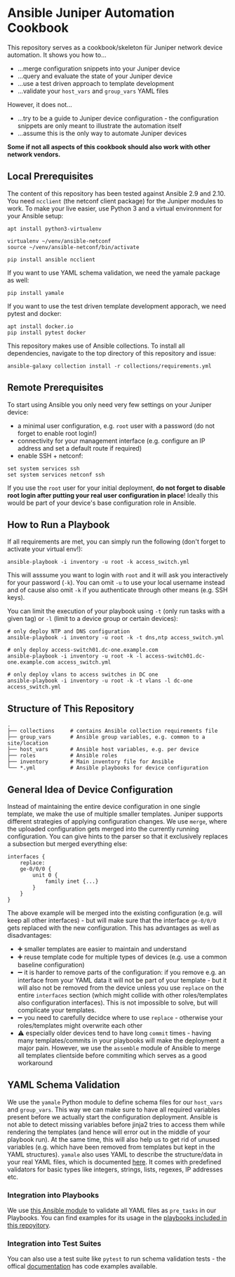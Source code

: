 # Ansible Juniper Automation Cookbook

This repository serves as a cookbook/skeleton für Juniper network device automation. It shows you how to...

- ...merge configuration snippets into your Juniper device
- ...query and evaluate the state of your Juniper device
- ...use a test driven approach to template development
- ...validate your `host_vars` and `group_vars` YAML files

However, it does not...

- ...try to be a guide to Juniper device configuration - the configuration snippets are only meant to illustrate the automation itself
- ...assume this is the only way to automate Juniper devices

**Some if not all aspects of this cookbook should also work with other network vendors.**

## Local Prerequisites

The content of this repository has been tested against Ansible 2.9 and 2.10. You need `ncclient` (the netconf client package) for the Juniper modules to work. To make your live easier, use Python 3 and a virtual environment for your Ansible setup:
```shell
apt install python3-virtualenv

virtualenv ~/venv/ansible-netconf
source ~/venv/ansible-netconf/bin/activate

pip install ansible ncclient
```

If you want to use YAML schema validation, we need the yamale package as well:
```shell
pip install yamale
```

If you want to use the test driven template development apporach, we need pytest and docker:
```shell
apt install docker.io
pip install pytest docker
```

This repository makes use of Ansible collections. To install all dependencies, navigate to the top directory of this repository and issue:
```shell
ansible-galaxy collection install -r collections/requirements.yml
```

## Remote Prerequisites

To start using Ansible you only need very few settings on your Juniper device:
- a minimal user configuration, e.g. `root` user with a password (do not forget to enable root login!)
- connectivity for your management interface (e.g. configure an IP address and set a default route if required)
- enable SSH + netconf:
```
set system services ssh 
set system services netconf ssh
```

If you use the `root` user for your initial deployment, **do not forget to disable root login after putting your real user configuration in place**! Ideally this would be part of your device's base configuration role in Ansible.

## How to Run a Playbook

If all requirements are met, you can simply run the following (don't forget to activate your virtual env!):
```shell
ansible-playbook -i inventory -u root -k access_switch.yml
```
This will asssume you want to login with `root` and it will ask you interactively for your password (`-k`). You can omit `-u` to use your local username instead and of cause also omit `-k` if you authenticate through other means (e.g. SSH keys).

You can limit the execution of your playbook using `-t` (only run tasks with a given tag) or `-l` (limit to a device group or certain devices):
```shell
# only deploy NTP and DNS configuration
ansible-playbook -i inventory -u root -k -t dns,ntp access_switch.yml

# only deploy access-switch01.dc-one.example.com
ansible-playbook -i inventory -u root -k -l access-switch01.dc-one.example.com access_switch.yml

# only deploy vlans to access switches in DC one
ansible-playbook -i inventory -u root -k -t vlans -l dc-one access_switch.yml
```

## Structure of This Repository

```shell
.
├── collections     # contains Ansible collection requirements file
├── group_vars      # Ansible group variables, e.g. common to a site/location
├── host_vars       # Ansible host variables, e.g. per device
├── roles           # Ansible roles
├── inventory       # Main inventory file for Ansible
└── *.yml           # Ansible playbooks for device configuration
```

## General Idea of Device Configuration

Instead of maintaining the entire device configuration in one single template, we make the use of multiple smaller templates. Juniper supports different strategies of applying configuration changes. We use `merge`, where the uploaded configuration gets merged into the currently running configuration. You can give hints to the parser so that it exclusively replaces a subsection but merged everything else: 
```
interfaces {
    replace:
    ge-0/0/0 {
        unit 0 {
            family inet {...}
        }
    }
}
```
The above example will be merged into the existing configuration (e.g. will keep all other interfaces) - but will make sure that the interface `ge-0/0/0` gets replaced with the new configuration. This has advantages as well as disadvantages:

- :heavy_plus_sign: smaller templates are easier to maintain and understand
- :heavy_plus_sign: reuse template code for multiple types of devices (e.g. use a common baseline configuration)
- :heavy_minus_sign: it is harder to remove parts of the configuration: if you remove e.g. an interface from your YAML data it will not be part of your template - but it will also not be removed from the device unless you use `replace` on the entire `interfaces` section (which might collide with other roles/templates also configuration interfaces). This is not impossible to solve, but will complicate your templates.
- :heavy_minus_sign: you need to carefully decidce where to use `replace` - otherwise your roles/templates might overwrite each other
- :warning: especially older devices tend to have long `commit` times - having many templates/commits in your playbooks will make the deployment a major pain. However, we use the `assemble` module of Ansible to merge all templates clientside before commiting which serves as a good workaround
  
## YAML Schema Validation

We use the `yamale` Python module to define schema files for our `host_vars` and `group_vars`. This way we can make sure to have all required variables present before we actually start the configuration deployment. Ansible is not able to detect missing variables before jinja2 tries to access them while rendering the templates (and hence will error out in the middle of your playbook run). At the same time, this will also help us to get rid of unused variables (e.g. which have been removed from templates but kept in the YAML structures). `yamale` also uses YAML to describe the structure/data in your real YAML files, which is documented [here](https://pypi.org/project/yamale/). It comes with predefined validators for basic types like integers, strings, lists, regexes, IP addresses etc.

### Integration into Playbooks

We use [this Ansible module](https://github.com/sipgate/ansible-module-yamale) to validate all YAML files as `pre_tasks` in our Playbooks. You can find examples for its usage in the [playbooks included in this repoyitory](access_switch.yml).

### Integration into Test Suites

You can also use a test suite like `pytest` to run schema validation tests - the offical [documentation](https://pypi.org/project/yamale/) has code examples available.